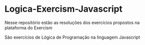 # Logica-Exercism-Javascript

Nesse repositório estão as resoluções dos exercícios propostos na plataforma do Exercism

São exercícios de Lógica de Programação na linguagem Javascript
